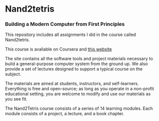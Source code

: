 # Nand2tetris

### Building a Modern Computer from First Principles

This repository includes all assignments I did in the course called Nand2tetris.

This course is avaliable on Coursera and [this website](http://www.nand2tetris.org/)

The site contains all the software tools and project materials necessary to build a general-purpose computer system from the ground up. We also provide a set of lectures designed to support a typical course on the subject.

The materials are aimed at students, instructors, and self-learners. Everything is free and open-source; as long as you operate in a non-profit educational setting, you are welcome to modify and use our materials as you see fit.

The Nand2Tetris course consists of a series of 14 learning modules. Each module consists of a project, a lecture, and a book chapter.
